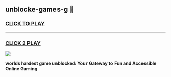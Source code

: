 
## unblocke-games-g 👋
<h3>
<a href="https://premium.freeplayer.one?title=unblocke-games-g&ref=14F">CLICK TO PLAY</a></h3>
<hr>

<h3>
<a href="https://premium.freeplayer.one?title=unblocke-games-g&ref=14F">CLICK 2 PLAY</a>
  
</h3>

<a href="https://premium.freeplayer.one?title=unblocke-games-g&ref=12F/"><img src="https://clearcache.store/games.png"></a>


**worlds hardest game unblocked: Your Gateway to Fun and Accessible Online Gaming**
